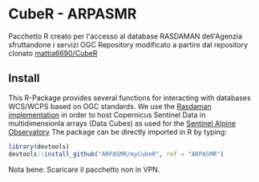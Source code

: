# CubeR - ARPASMR

Pacchetto R creato per l'accesso al database RASDAMAN dell'Agenzia sfruttandone i servizi OGC
Repository modificato a partire dal repository clonato [mattia6690/CubeR](https://github.com/mattia6690/CubeR)

## Install

This R-Package provides several functions for interacting with databases WCS/WCPS based on OGC standards. We use the [Rasdaman implementation](http://saocompute.eurac.edu/rasdaman/ows) in order to host Copernicus Sentinel Data in multidimensionla arrays (Data Cubes) as used for the [Sentinel Alpine Observatory](http://sao.eurac.edu/)
The package can be directly imported in R by typing:

```r
library(devtools)
devtools::install_github("ARPASMR/myCubeR", ref = "ARPASMR")
```
Nota bene: Scaricare il pacchetto non in VPN.
